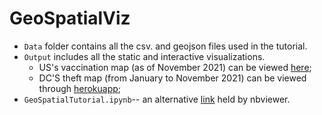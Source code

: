# GeoSpatialViz

- `Data` folder contains all the csv. and geojson files used in the tutorial.
- `Output` includes all the static and interactive visualizations. 
  - US's vaccination map (as of November 2021) can be viewed [here](https://charliezhang.net/blog/map_examples.html);
  - DC'S theft map (from January to November 2021) can be viewed through [herokuapp](https://dc-theft-map.herokuapp.com/);
- `GeoSpatialTutorial.ipynb`-- an alternative [link](https://nbviewer.org/github/ccxzhang/GeoSpatialViz/blob/7e3edc747fb70677b23a31194cbf64a731bb099c/GeoSpatialTutorial.ipynb) held by nbviewer.
